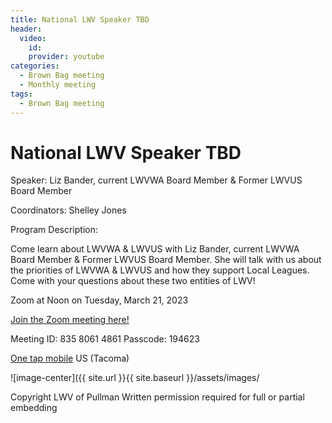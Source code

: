 ```yaml
---
title: National LWV Speaker TBD
header: 
  video: 
    id:  
    provider: youtube
categories:
  - Brown Bag meeting
  - Monthly meeting
tags:
  - Brown Bag meeting
---
```


# National LWV Speaker TBD

Speaker: Liz Bander, current LWVWA Board Member & Former LWVUS Board Member

Coordinators: Shelley Jones

Program Description:

Come learn about LWVWA & LWVUS with Liz Bander, current LWVWA Board Member & Former LWVUS Board Member.  She will talk with us about the priorities of LWVWA & LWVUS and how they support Local Leagues.  Come with your questions about these two entities of LWV!

Zoom at Noon on Tuesday, March 21, 2023

[Join the Zoom meeting here!](https://us02web.zoom.us/j/84597154973?pwd=U29zamVIeFVEV0xidHFrZGkzV2FXUT09)

Meeting ID: 835 8061 4861
Passcode: 194623

[One tap mobile](tel:+12532158782) US (Tacoma)

![image-center]({{ site.url }}{{ site.baseurl }}/assets/images/

Copyright LWV of Pullman
Written permission required for full or partial embedding

<!---change the title to whatever you want the post to be titled
change the ID out to the end of the youtube link https://youtu.be/r61ARK4Qv9c -->
